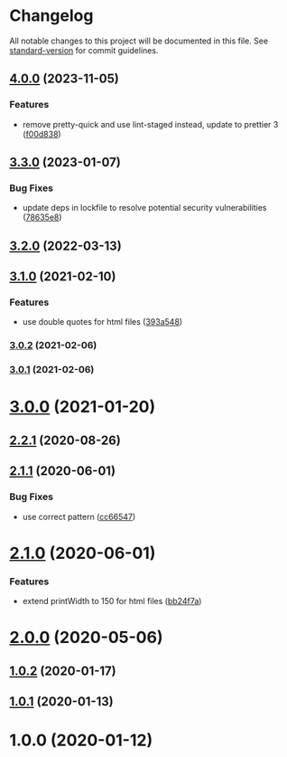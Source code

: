 # Changelog

All notable changes to this project will be documented in this file. See [standard-version](https://github.com/conventional-changelog/standard-version) for commit guidelines.

## [4.0.0](https://github.com/mokkapps/changelog-generator-demo/compare/v3.3.0...v4.0.0) (2023-11-05)

### Features

- remove pretty-quick and use lint-staged instead, update to prettier 3 ([f00d838](https://github.com/mokkapps/changelog-generator-demo/commits/f00d83856cdb1e628f6c8d9db094ef74a94e61d7))

## [3.3.0](https://github.com/mokkapps/changelog-generator-demo/compare/v3.2.0...v3.3.0) (2023-01-07)

### Bug Fixes

- update deps in lockfile to resolve potential security vulnerabilities ([78635e8](https://github.com/mokkapps/changelog-generator-demo/commits/78635e828a672cc441cded16265c1ea26d7035d6))

## [3.2.0](https://github.com/mokkapps/changelog-generator-demo/compare/v3.1.0...v3.2.0) (2022-03-13)

## [3.1.0](https://github.com/mokkapps/changelog-generator-demo/compare/v3.0.2...v3.1.0) (2021-02-10)

### Features

- use double quotes for html files ([393a548](https://github.com/mokkapps/changelog-generator-demo/commits/393a5482f9aace133e0863888ea62caaaf32781c))

### [3.0.2](https://github.com/mokkapps/changelog-generator-demo/compare/v3.0.1...v3.0.2) (2021-02-06)

### [3.0.1](https://github.com/mokkapps/changelog-generator-demo/compare/v3.0.0...v3.0.1) (2021-02-06)

# [3.0.0](https://github.com/mokkapps/changelog-generator-demo/compare/v2.2.1...v3.0.0) (2021-01-20)

## [2.2.1](https://github.com/MaGnaL/prettier-config/compare/v2.2.0...v2.2.1) (2020-08-26)

## [2.1.1](https://github.com/MaGnaL/prettier-config/compare/v2.1.0...v2.1.1) (2020-06-01)

### Bug Fixes

- use correct pattern ([cc66547](https://github.com/MaGnaL/prettier-config/commit/cc66547a2f2afef36ae8f5fd77045aadf96abf81))

# [2.1.0](https://github.com/MaGnaL/prettier-config/compare/v2.0.0...v2.1.0) (2020-06-01)

### Features

- extend printWidth to 150 for html files ([bb24f7a](https://github.com/MaGnaL/prettier-config/commit/bb24f7a9654a953c868d45742e62efabc08add70))

# [2.0.0](https://github.com/MaGnaL/prettier-config/compare/v1.0.2...v2.0.0) (2020-05-06)

## [1.0.2](https://github.com/MaGnaL/prettier-config/compare/v1.0.1...v1.0.2) (2020-01-17)

## [1.0.1](https://github.com/MaGnaL/prettier-config/compare/v1.0.0...v1.0.1) (2020-01-13)

# 1.0.0 (2020-01-12)
